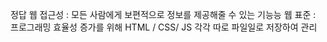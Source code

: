 정답
웹 접근성 : 모든 사람에게 보편적으로 정보를 제공해줄 수 있는 기능능
웹 표준 : 프로그래밍 효율성 증가를 위해 HTML / CSS/ JS 각각 따로 파일일로 저장하여 관리